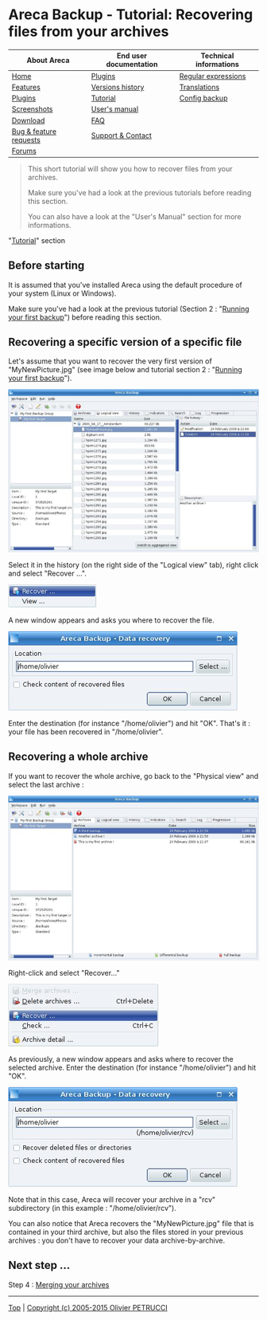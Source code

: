 # Areca Backup - Tutorial: Recovering files from your archives

| About Areca                   | End user documentation            | Technical informations                        |
|-------------------------------|-----------------------------------|-----------------------------------------------|
| [Home](README.md)             | [Plugins](plugin_list.md)         | [Regular expressions](regex.md)               |
| [Features](features.md)       | [Versions history](history.md)    | [Translations](documentation.md#translations) |
| [Plugins](plugin_list.md)     | [Tutorial](tutorial.md)           | [Config backup](config_backup.md)             |
| [Screenshots](screenshots.md) | [User's manual](documentation.md) |                                               |
| [Download]                    | [FAQ](faq.md)                     |                                               |
| [Bug & feature requests]      | [Support & Contact](support.md)   |                                               |
| [Forums]                      |                                   |                                               |

[Download]: https://sourceforge.net/projects/areca/files/areca-stable/
[Bug & feature requests]: https://sourceforge.net/p/areca/_list/tickets?source=navbar
[Forums]: https://sourceforge.net/projects/areca/forums


> This short tutorial will show you how to recover files from your archives.
>
> Make sure you've had a look at the previous tutorials before reading this section.
>
> You can also have a look at the "User's Manual" section for more informations.


"[Tutorial](tutorial.md)" section


## Before starting

It is assumed that you've installed Areca using the default procedure of your system (Linux or Windows).

Make sure you've had a look at the previous tutorial (Section 2 : "[Running your first backup](tutorial2.md)") before reading this section.


## Recovering a specific version of a specific file

Let's assume that you want to recover the very first version of "MyNewPicture.jpg" (see image below and tutorial section 2 : "[Running your first backup](tutorial2.md)").

![](./images/logical.jpg)

Select it in the history (on the right side of the "Logical view" tab), right click and select "Recover ...".

![](./images/recover.jpg)

A new window appears and asks you where to recover the file.

![](./images/recover2.jpg)

Enter the destination (for instance "/home/olivier") and hit "OK".
That's it : your file has been recovered in "/home/olivier".


## Recovering a whole archive

If you want to recover the whole archive, go back to the "Physical view" and select the last archive :

![](./images/physical3.jpg)

Right-click and select "Recover..."

![](./images/recover3.jpg)

As previously, a new window appears and asks where to recover the selected archive. Enter the destination (for instance "/home/olivier") and hit "OK".

![](./images/recover4.jpg)

Note that in this case, Areca will recover your archive in a "rcv" subdirectory (in this example : "/home/olivier/rcv").

You can also notice that Areca recovers the "MyNewPicture.jpg" file that is contained in your third archive, but also the files stored in your previous archives : you don't have to recover your data archive-by-archive.


## Next step ...

Step 4 : [Merging your archives](tutorial4.md)


---

[Top] | [Copyright (c) 2005-2015 Olivier PETRUCCI]

[Top]: #areca-backup---tutorial-recovering-files-from-your-archives "Go to top of the document"
[Copyright (c) 2005-2015 Olivier PETRUCCI]: areca-backup.org/tutorial3.php "Visit the original resource"